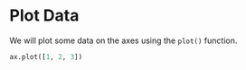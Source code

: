 # Plot Data

We will plot some data on the axes using the `plot()` function.

```python
ax.plot([1, 2, 3])
```
